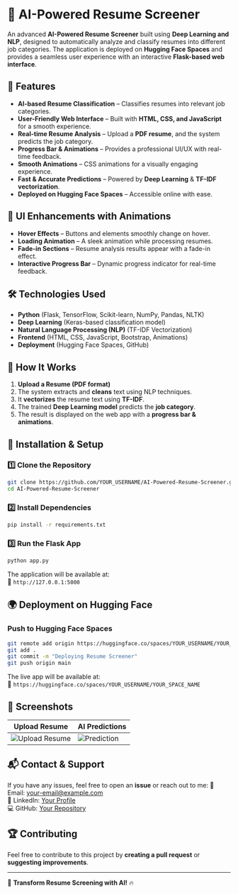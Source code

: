 # 📄 AI-Powered Resume Screener

An advanced **AI-Powered Resume Screener** built using **Deep Learning and NLP**, designed to automatically analyze and classify resumes into different job categories. The application is deployed on **Hugging Face Spaces** and provides a seamless user experience with an interactive **Flask-based web interface**.

## 🚀 Features
- **AI-based Resume Classification** – Classifies resumes into relevant job categories.
- **User-Friendly Web Interface** – Built with **HTML, CSS, and JavaScript** for a smooth experience.
- **Real-time Resume Analysis** – Upload a **PDF resume**, and the system predicts the job category.
- **Progress Bar & Animations** – Provides a professional UI/UX with real-time feedback.
- **Smooth Animations** – CSS animations for a visually engaging experience.
- **Fast & Accurate Predictions** – Powered by **Deep Learning** & **TF-IDF vectorization**.
- **Deployed on Hugging Face Spaces** – Accessible online with ease.

## 🎨 UI Enhancements with Animations
- **Hover Effects** – Buttons and elements smoothly change on hover.
- **Loading Animation** – A sleek animation while processing resumes.
- **Fade-in Sections** – Resume analysis results appear with a fade-in effect.
- **Interactive Progress Bar** – Dynamic progress indicator for real-time feedback.

## 🛠️ Technologies Used
- **Python** (Flask, TensorFlow, Scikit-learn, NumPy, Pandas, NLTK)
- **Deep Learning** (Keras-based classification model)
- **Natural Language Processing (NLP)** (TF-IDF Vectorization)
- **Frontend** (HTML, CSS, JavaScript, Bootstrap, Animations)
- **Deployment** (Hugging Face Spaces, GitHub)

## 🎯 How It Works
1. **Upload a Resume (PDF format)**
2. The system extracts and **cleans** text using NLP techniques.
3. It **vectorizes** the resume text using **TF-IDF**.
4. The trained **Deep Learning model** predicts the **job category**.
5. The result is displayed on the web app with a **progress bar & animations**.

## 📌 Installation & Setup
### **1️⃣ Clone the Repository**
```sh
git clone https://github.com/YOUR_USERNAME/AI-Powered-Resume-Screener.git
cd AI-Powered-Resume-Screener
```

### **2️⃣ Install Dependencies**
```sh
pip install -r requirements.txt
```

### **3️⃣ Run the Flask App**
```sh
python app.py
```
The application will be available at:  
🔗 `http://127.0.0.1:5000`

## 🌍 Deployment on Hugging Face
### **Push to Hugging Face Spaces**
```sh
git remote add origin https://huggingface.co/spaces/YOUR_USERNAME/YOUR_SPACE_NAME
git add .
git commit -m "Deploying Resume Screener"
git push origin main
```
The live app will be available at:  
🔗 `https://huggingface.co/spaces/YOUR_USERNAME/YOUR_SPACE_NAME`

## 📸 Screenshots
| Upload Resume | AI Predictions |
|--------------|---------------|
| ![Upload Resume](screenshots/upload.png) | ![Prediction](screenshots/prediction.png) |

## 📬 Contact & Support
If you have any issues, feel free to open an **issue** or reach out to me:
📧 Email: [your-email@example.com](mailto:your-email@example.com)  
🔗 LinkedIn: [Your Profile](https://linkedin.com/in/your-profile)  
💻 GitHub: [Your Repository](https://github.com/YOUR_USERNAME)

## 🏆 Contributing
Feel free to contribute to this project by **creating a pull request** or **suggesting improvements**.

---
🚀 **Transform Resume Screening with AI!** 🔥

